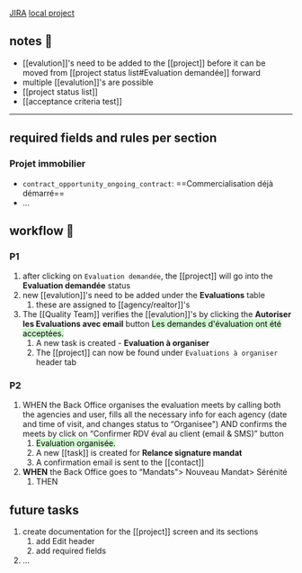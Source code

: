 [JIRA](https://avivgroup.atlassian.net/browse/LUNA-226)
[local project](http://localhost:8001/contacts/6529808/projects/2081060465/edit?success%5B%5D=)

## notes 📔
- [[evalution]]'s need to be added to the [[project]] before it can be moved from [[project status list#Evaluation demandée]] forward
- multiple [[evalution]]'s are possible
- [[project status list]]
- [[acceptance criteria test]]

---
## required fields and rules per section

### **Projet immobilier**
-  `contract_opportunity_ongoing_contract`: ==Commercialisation déjà démarré==
- ...

## workflow 💮

### P1
1.  after clicking on `Evaluation demandée`, the [[project]] will go into the **Evaluation demandée** status
2. new [[evalution]]'s need to be added under the **Evaluations** table
	1. these are assigned to [[agency/realtor]]'s
3. The [[Quality Team]] verifies the [[evalution]]'s by clicking the **Autoriser les Evaluations avec email** button
	 <mark style="background: #BBFABBA6;">Les demandes d'évaluation ont été acceptées.</mark>
	1. A new task is created - **Evaluation à organiser**
	2. The [[project]] can now be found under `Evaluations à organiser` header tab

### P2
1. WHEN the Back Office organises the evaluation meets by calling both the agencies and user,
fills all the necessary info for each agency (date and time of visit, and changes status to “Organisee")
AND confirms the meets by click on “Confirmer RDV éval au client (email & SMS)” button
	1. <mark style="background: #BBFABBA6;">Evaluation organisée.</mark>
	2. A new [[task]] is created for **Relance signature mandat**
	3. A confirmation email is sent to the [[contact]]
2. **WHEN** the Back Office goes to “Mandats"> Nouveau Mandat> Sérénité
	1. THEN


## future tasks

1. create documentation for the [[project]] screen and its sections
	1. add Edit header
	2. add required fields
2. ...